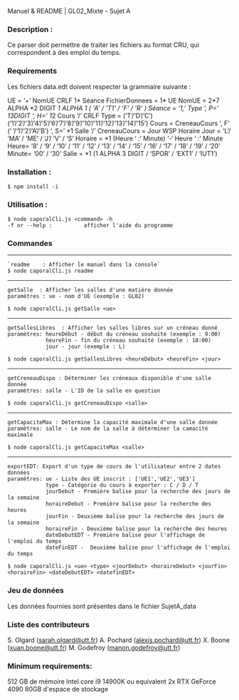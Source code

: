Manuel & README | GL02_Mixte - Sujet A
### Description : 
Ce parser doit permettre de traiter les fichiers au format CRU, qui correspondent à des emploi du temps.

### Requirements
Les fichiers data.edt doivent respecter la grammaire suivante : 

UE = ‘+’ NomUE CRLF 1* Séance
FichierDonnees = 1* UE 
NomUE = 2*7 ALPHA *2 DIGIT *1 ALPHA *1 ( 'A' / 'T1' / 'F' / 'R' )
Séance = ‘1,’ Type ’, P=’ 1*3DIGIT ‘, H=’ 1*2 Cours ‘/’ CRLF 
Type = (‘T’/’D’/’C’) (‘1’/’2’/’3’/’4’/’5’/’6’/’7’/’8’/’9’/’10’/’11’/’12’/’13’/’14’/’15’)
Cours = CreneauCours ‘, F’ (‘ ’/‘1’/’2’/’A’/’B’) ‘, S=’ *1 Salle ‘/’ 
CreneauCours = Jour WSP Horaire 
Jour = ‘L’/ ’MA’ / ‘ME’ / ‘J’/ ‘V’ / ‘S’ 
Horaire = *1 (Heure ‘ :’ Minute) ‘-‘ Heure ‘ :’ Minute 
Heure= ‘8’ / ‘9’ / ‘10’ / ‘11’ / ‘12’ / ‘13’ / ‘14’ / ‘15’ / ‘16’ / ‘17’ / ‘18’ / ‘19’ / ‘20’ Minute= ‘00’ / ‘30’ 
Salle = *1 (1 ALPHA 3 DIGIT / ‘SPOR’ / ‘EXT1’ / ‘IUT1’) 



### Installation : 

    $ npm install -i

### Utilisation : 

    $ node caporalCli.js <command> -h
    -f or --help :          afficher l'aide du programme

### Commandes

-----------------------------------------------------------------------------
    
    `readme    : Afficher le manuel dans la console`
    $ node caporalCli.js readme
-----------------------------------------------------------------------------
    getSalle  : Afficher les salles d'une matière donnée
    paramètres : ue - nom d'UE (exemple : GL02)

    $ node caporalCli.js getSalle <ue>
-----------------------------------------------------------------------------
    getSallesLibres  : Afficher les salles libres sur un créneau donné
    paramètres: heureDébut - début du créneau souhaité (exemple : 9:00)
                heureFin - fin du créneau souhaité (exemple : 18:00)
                jour - jour (exemple : L)

    $ node caporalCli.js getSallesLibres <heureDébut> <heureFin> <jour>
-----------------------------------------------------------------------------
    getCreneauDispo : Déterminer les créneaux disponible d'une salle donnée
    paramètres: salle - L'ID de la salle en question
    
    $ node caporalCli.js getCreneauDispo <salle>
-----------------------------------------------------------------------------
    getCapaciteMax : Détermine la capacité maximale d'une salle donnée
    paramètres: salle - Le nom de la salle à déterminer la camacité maximale
    
    $ node caporalCli.js getCapaciteMax <salle>
-----------------------------------------------------------------------------
    exportEDT: Export d'un type de cours de l'utilisateur entre 2 dates données
    paramètres: ue - Liste des UE inscrit : ['UE1','UE2','UE3']
                type - Catégorie du cours à exporter : C / D / T
                jourDebut - Première balise pour la recherche des jours de la semaine 
                horaireDebut - Première balise pour la recherche des heures
                jourFin - Deuxième balise pour la recherche des jours de la semaine 
                horaireFin - Deuxième balise pour la recherche des heures
                dateDebutEDT - Première balise pour l'affichage de l'emploi du temps
                dateFinEDT -  Deuxième balise pour l'affichage de l'emploi du temps

    $ node caporalCli.js <ue> <type> <jourDebut> <horaireDebut> <jourFin> <horaireFin> <dateDebutEDT> <datefinEDT>
    

### Jeu de données
Les données fournies sont présentes dans le fichier SujetA_data

### Liste des contributeurs 
S. Olgard (sarah.olgard@utt.fr)
A. Pochard (alexis.pochard@utt.fr)
X. Boone (xuan.boone@utt.fr)
M. Godefroy (manon.godefroy@utt.fr)


### Minimum requirements:
512 GB de mémoire
Intel core i9 14900K ou equivalent
2x RTX GeForce 4090
80GB d'espace de stockage